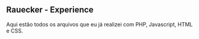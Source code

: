 ## Rauecker - Experience 

Aqui estão todos os arquivos que eu já realizei com PHP, Javascript, HTML e CSS.
